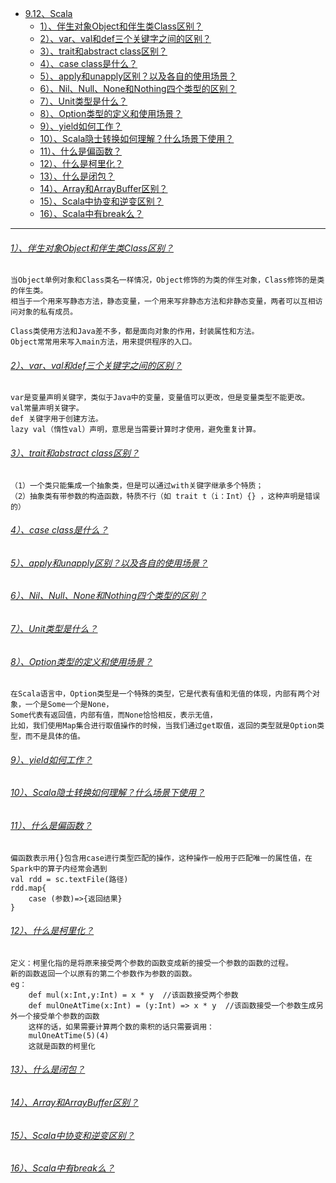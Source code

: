 * [9.12、Scala](bigdata-project/src/main/doc/scala.md)
    - [1）、伴生对象Object和伴生类Class区别？]()
    - [2）、var、val和def三个关键字之间的区别？]()
    - [3）、trait和abstract class区别？]()
    - [4）、case class是什么？]()
    - [5）、apply和unapply区别？以及各自的使用场景？]()
    - [6）、Nil、Null、None和Nothing四个类型的区别？]()
    - [7）、Unit类型是什么？]()
    - [8）、Option类型的定义和使用场景？]()
    - [9）、yield如何工作？]()
    - [10）、Scala隐士转换如何理解？什么场景下使用？]()
    - [11）、什么是偏函数？]()
    - [12）、什么是柯里化？]()
    - [13）、什么是闭包？]()
    - [14）、Array和ArrayBuffer区别？]()
    - [15）、Scala中协变和逆变区别？]()
    - [16）、Scala中有break么？]()
---
###### [1）、伴生对象Object和伴生类Class区别？]()
    当Object单例对象和Class类名一样情况，Object修饰的为类的伴生对象，Class修饰的是类的伴生类。
    相当于一个用来写静态方法，静态变量，一个用来写非静态方法和非静态变量，两者可以互相访问对象的私有成员。
    
    Class类使用方法和Java差不多，都是面向对象的作用，封装属性和方法。
    Object常常用来写入main方法，用来提供程序的入口。

###### [2）、var、val和def三个关键字之间的区别？]()
    var是变量声明关键字，类似于Java中的变量，变量值可以更改，但是变量类型不能更改。
    val常量声明关键字。
    def 关键字用于创建方法。
    lazy val（惰性val）声明，意思是当需要计算时才使用，避免重复计算。

###### [3）、trait和abstract class区别？]()
    （1）一个类只能集成一个抽象类，但是可以通过with关键字继承多个特质；
    （2）抽象类有带参数的构造函数，特质不行（如 trait t（i：Int）{} ，这种声明是错误的）

###### [4）、case class是什么？]()
###### [5）、apply和unapply区别？以及各自的使用场景？]()
###### [6）、Nil、Null、None和Nothing四个类型的区别？]()
###### [7）、Unit类型是什么？]()
###### [8）、Option类型的定义和使用场景？]()
    在Scala语言中，Option类型是一个特殊的类型，它是代表有值和无值的体现，内部有两个对象，一个是Some一个是None，
    Some代表有返回值，内部有值，而None恰恰相反，表示无值，
    比如，我们使用Map集合进行取值操作的时候，当我们通过get取值，返回的类型就是Option类型，而不是具体的值。

###### [9）、yield如何工作？]()
###### [10）、Scala隐士转换如何理解？什么场景下使用？]()
###### [11）、什么是偏函数？]()
    偏函数表示用{}包含用case进行类型匹配的操作，这种操作一般用于匹配唯一的属性值，在Spark中的算子内经常会遇到
    val rdd = sc.textFile(路径)
    rdd.map{
        case (参数)=>{返回结果}
    }

###### [12）、什么是柯里化？]()
    定义：柯里化指的是将原来接受两个参数的函数变成新的接受一个参数的函数的过程。
    新的函数返回一个以原有的第二个参数作为参数的函数。
    eg：
        def mul(x:Int,y:Int) = x * y  //该函数接受两个参数
        def mulOneAtTime(x:Int) = (y:Int) => x * y  //该函数接受一个参数生成另外一个接受单个参数的函数
        这样的话，如果需要计算两个数的乘积的话只需要调用：
        mulOneAtTime(5)(4)
        这就是函数的柯里化

###### [13）、什么是闭包？]()
###### [14）、Array和ArrayBuffer区别？]()
###### [15）、Scala中协变和逆变区别？]()
###### [16）、Scala中有break么？]()
